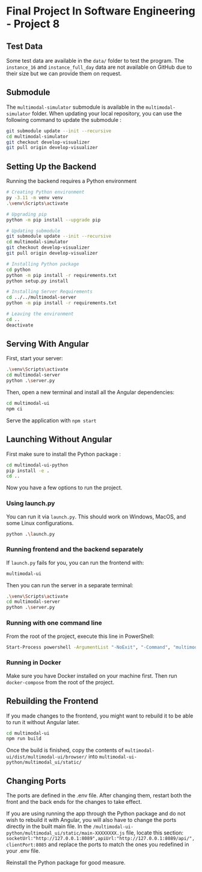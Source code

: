 # Final Project In Software Engineering - Project 8

## Test Data

Some test data are available in the `data/` folder to test the program. The `instance_16` and `instance_full_day` data are not available on GitHub due to their size but we can provide them on request.

## Submodule

The `multimodal-simulator` submodule is available in the `multimodal-simulator` folder. When updating your local repository, you can use the following command to update the submodule :

```bash
git submodule update --init --recursive
cd multimodal-simulator
git checkout develop-visualizer
git pull origin develop-visualizer
```

## Setting Up the Backend

Running the backend requires a Python environment

```bash
# Creating Python environment
py -3.11 -m venv venv
.\venv\Scripts\activate

# Upgrading pip
python -m pip install --upgrade pip

# Updating submodule
git submodule update --init --recursive
cd multimodal-simulator
git checkout develop-visualizer
git pull origin develop-visualizer

# Installing Python package
cd python
python -m pip install -r requirements.txt
python setup.py install

# Installing Server Requirements
cd ../../multimodal-server
python -m pip install -r requirements.txt

# Leaving the environment
cd ..
deactivate
```

## Serving With Angular

First, start your server:

```bash
.\venv\Scripts\activate
cd multimodal-server
python .\server.py
```

Then, open a new terminal and install all the Angular dependencies:

```bash
cd multimodal-ui
npm ci
```

Serve the application with `npm start`

## Launching Without Angular

First make sure to install the Python package :

```bash
cd multimodal-ui-python
pip install -e .
cd ..
```

Now you have a few options to run the project.

### Using launch.py

You can run it via `launch.py`. This should work on Windows, MacOS, and some Linux configurations.

```bash
python .\launch.py
```

### Running frontend and the backend separately

If `launch.py` fails for you, you can run the frontend with:

```bash
multimodal-ui
```

Then you can run the server in a separate terminal:

```bash
.\venv\Scripts\activate
cd multimodal-server
python .\server.py
```

### Running with one command line

From the root of the project, execute this line in PowerShell:

```bash
Start-Process powershell -ArgumentList "-NoExit", "-Command", "multimodal-ui"; .\venv\Scripts\activate; cd .\multimodal-server; python .\server.py
```

### Running in Docker

Make sure you have Docker installed on your machine first. Then run `docker-compose` from the root of the project.

## Rebuilding the Frontend

If you made changes to the frontend, you might want to rebuild it to be able to run it without Angular later.

```bash
cd multimodal-ui
npm run build
```

Once the build is finished, copy the contents of `multimodal-ui/dist/multimodal-ui/browser/` into `multimodal-ui-python/multimodal_ui/static/`

## Changing Ports

The ports are defined in the .env file. After changing them, restart both the front and the back ends for the changes to take effect.

If you are using running the app through the Python package and do not wish to rebuild it with Angular, you will also have to change the ports directly in the built main file. In the
`/multimodal-ui-python/multimodal_ui/static/main-XXXXXXXX.js`
file, locate this section:
`socketUrl:"http://127.0.0.1:8089",apiUrl:"http://127.0.0.1:8089/api/",clientPort:8085`
and replace the ports to match the ones you redefined in your .env file.

Reinstall the Python package for good measure.
